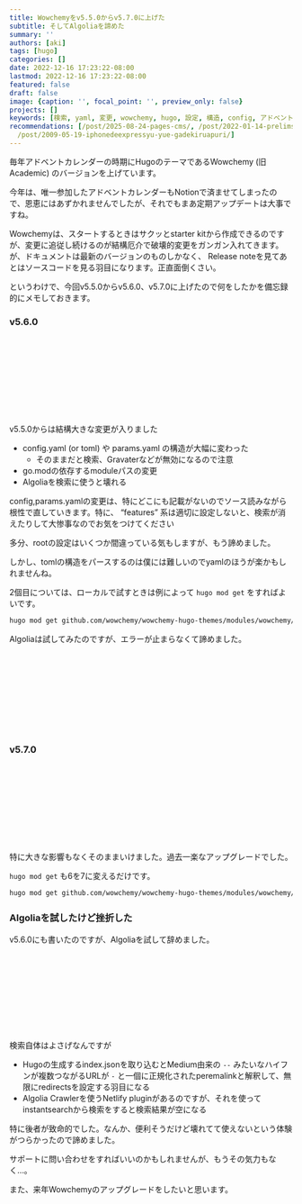 ```yaml
---
title: Wowchemyをv5.5.0からv5.7.0に上げた
subtitle: そしてAlgoliaを諦めた
summary: ''
authors: [aki]
tags: [hugo]
categories: []
date: 2022-12-16 17:23:22-08:00
lastmod: 2022-12-16 17:23:22-08:00
featured: false
draft: false
image: {caption: '', focal_point: '', preview_only: false}
projects: []
keywords: [検索, yaml, 変更, wowchemy, hugo, 設定, 構造, config, アドベントカレンダー, バージョン]
recommendations: [/post/2025-08-24-pages-cms/, /post/2022-01-14-prelims-recommend-hugo/,
  /post/2009-05-19-iphonedeexpressyu-yue-gadekiruapuri/]
---
```


毎年アドベントカレンダーの時期にHugoのテーマであるWowchemy (旧 Academic) のバージョンを上げています。

今年は、唯一参加したアドベントカレンダーもNotionで済ませてしまったので、恩恵にはあずかれませんでしたが、それでもまあ定期アップデートは大事ですね。

Wowchemyは、スタートするときはサクッとstarter kitから作成できるのですが、変更に追従し続けるのが結構厄介で破壊的変更をガンガン入れてきます。が、ドキュメントは最新のバージョンのものしかなく、 Release noteを見てあとはソースコードを見る羽目になります。正直面倒くさい。

というわけで、今回v5.5.0からv5.6.0、v5.7.0に上げたので何をしたかを備忘録的にメモしておきます。

### v5.6.0

<div class="iframely-embed"><div class="iframely-responsive" style="height: 140px; padding-bottom: 0;"><a href="https://github.com/chezou/chezo.uno/pull/42" data-iframely-url="//iframely.net/owZY8PH?card=small"></a></div></div><script async src="//iframely.net/embed.js"></script>


v5.5.0からは結構大きな変更が入りました

- config.yaml (or toml) や params.yaml の構造が大幅に変わった
    - そのままだと検索、Gravaterなどが無効になるので注意
- go.modの依存するmoduleパスの変更
- Algoliaを検索に使うと壊れる

config,params.yamlの変更は、特にどこにも記載がないのでソース読みながら根性で直していきます。特に、 “features” 系は適切に設定しないと、検索が消えたりして大惨事なのでお気をつけてください

多分、rootの設定はいくつか間違っている気もしますが、もう諦めました。

しかし、tomlの構造をパースするのは僕には難しいのでyamlのほうが楽かもしれませんね。

2個目については、ローカルで試すときは例によって `hugo mod get` をすればよいです。

```bash
hugo mod get github.com/wowchemy/wowchemy-hugo-themes/modules/wowchemy/v5@v5.6.0
```

Algoliaは試してみたのですが、エラーが止まらなくて諦めました。

<div class="iframely-embed"><div class="iframely-responsive" style="height: 140px; padding-bottom: 0;"><a href="https://github.com/chezou/chezo.uno/pull/37" data-iframely-url="//iframely.net/ZR4gvfz?card=small"></a></div></div><script async src="//iframely.net/embed.js"></script>

### v5.7.0

<div class="iframely-embed"><div class="iframely-responsive" style="height: 140px; padding-bottom: 0;"><a href="https://github.com/chezou/chezo.uno/pull/43" data-iframely-url="//iframely.net/iruvBHp?card=small"></a></div></div><script async src="//iframely.net/embed.js"></script>

特に大きな影響もなくそのままいけました。過去一楽なアップグレードでした。

`hugo mod get` も6を7に変えるだけです。

```bash
hugo mod get github.com/wowchemy/wowchemy-hugo-themes/modules/wowchemy/v5@v5.7.0
```

### Algoliaを試したけど挫折した

v5.6.0にも書いたのですが、Algoliaを試して辞めました。

<div class="iframely-embed"><div class="iframely-responsive" style="height: 140px; padding-bottom: 0;"><a href="https://github.com/chezou/chezo.uno/pull/41" data-iframely-url="//iframely.net/wyFUD6u?card=small"></a></div></div><script async src="//iframely.net/embed.js"></script>

検索自体はよさげなんですが

- Hugoの生成するindex.jsonを取り込むとMedium由来の `--` みたいなハイフンが複数つながるURLが `-` と一個に正規化されたperemalinkと解釈して、無限にredirectsを設定する羽目になる
- Algolia Crawlerを使うNetlify pluginがあるのですが、それを使ってinstantsearchから検索をすると検索結果が空になる

特に後者が致命的でした。なんか、便利そうだけど壊れてて使えないという体験がつらかったので諦めました。

サポートに問い合わせをすればいいのかもしれませんが、もうその気力もなく…。

また、来年Wowchemyのアップグレードをしたいと思います。
